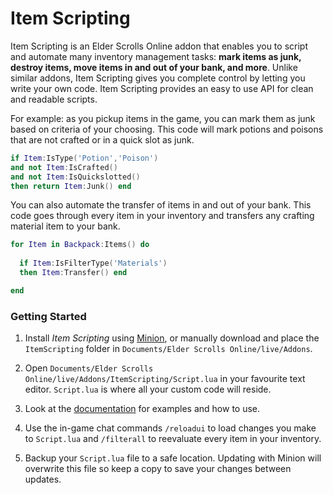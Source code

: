 # Item Scripting

Item Scripting is an Elder Scrolls Online addon that enables you to script and automate many inventory management tasks: **mark items as junk, destroy items, move items in and out of your bank, and more**. Unlike similar addons, Item Scripting gives you complete control by letting you write your own code. Item Scripting provides an easy to use API for clean and readable scripts.

For example: as you pickup items in the game, you can mark them as junk based on criteria of your choosing. This code will mark potions and poisons that are not crafted or in a quick slot as junk. 

```lua
if Item:IsType('Potion','Poison')
and not Item:IsCrafted()
and not Item:IsQuickslotted()
then return Item:Junk() end
```

You can also automate the transfer of items in and out of your bank. This code goes through every item in your inventory and transfers any crafting material item to your bank. 

```lua
for Item in Backpack:Items() do
  
  if Item:IsFilterType('Materials')
  then Item:Transfer() end

end
```

### Getting Started

1. Install *Item Scripting* using [Minion](https://minion.mmoui.com), or manually download and place the `ItemScripting` folder in `Documents/Elder Scrolls Online/live/Addons`.

2. Open `Documents/Elder Scrolls Online/live/Addons/ItemScripting/Script.lua` in your favourite text editor. `Script.lua` is where all your custom code will reside. 

3. Look at the [documentation](https://github.com/m7andrew/ItemScripting/wiki) for examples and how to use.

4. Use the in-game chat commands `/reloadui` to load changes you make to `Script.lua` and `/filterall` to reevaluate every item in your inventory.

5. Backup your `Script.lua` file to a safe location. Updating with Minion will overwrite this file so keep a copy to save your changes between updates.